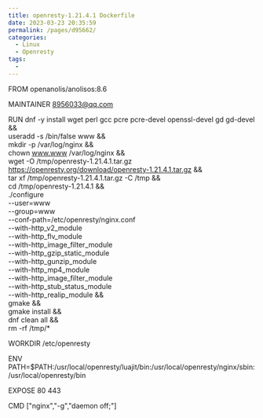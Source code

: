 ```yaml
---
title: openresty-1.21.4.1 Dockerfile
date: 2023-03-23 20:35:59
permalink: /pages/d95662/
categories:
  - Linux
  - Openresty
tags:
  - 
---
```

FROM openanolis/anolisos:8.6
  
MAINTAINER 8956033@qq.com

RUN     dnf -y install wget perl gcc pcre pcre-devel openssl-devel gd gd-devel && \
        useradd -s /bin/false www && \
        mkdir -p /var/log/nginx && \
        chown www.www /var/log/nginx && \
        wget -O /tmp/openresty-1.21.4.1.tar.gz https://openresty.org/download/openresty-1.21.4.1.tar.gz && \
        tar xf /tmp/openresty-1.21.4.1.tar.gz -C /tmp && \
        cd /tmp/openresty-1.21.4.1 && \
        ./configure \
                --user=www \
                --group=www \
                --conf-path=/etc/openresty/nginx.conf \
                --with-http_v2_module \
                --with-http_flv_module \
                --with-http_image_filter_module \
                --with-http_gzip_static_module \
                --with-http_gunzip_module \
                --with-http_mp4_module \
                --with-http_image_filter_module \
                --with-http_stub_status_module \
                --with-http_realip_module && \
        gmake && \
        gmake install && \
        dnf clean all && \
        rm -rf /tmp/*

WORKDIR /etc/openresty

ENV PATH=$PATH:/usr/local/openresty/luajit/bin:/usr/local/openresty/nginx/sbin:/usr/local/openresty/bin

EXPOSE 80 443

CMD ["nginx","-g","daemon off;"]
